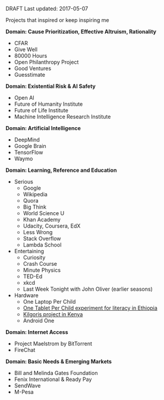 DRAFT
Last updated: 2017-05-07

Projects that inspired or keep inspiring me

**Domain: Cause Prioritization, Effective Altruism, Rationality**
  * CFAR
  * Give Well
  * 80000 Hours
  * Open Philanthropy Project
  * Good Ventures
  * Guesstimate
  
**Domain: Existential Risk & AI Safety**
  * Open AI
  * Future of Humanity Institute 
  * Future of Life Institute 
  * Machine Intelligence Research Institute

**Domain: Artificial Intelligence**
  * DeepMind
  * Google Brain
  * TensorFlow
  * Waymo

**Domain: Learning, Reference and Education**
  * Serious
    * Google
    * Wikipedia
    * Quora
    * Big Think
    * World Science U
    * Khan Academy
    * Udacity, Coursera, EdX
    * Less Wrong
    * Stack Overflow
    * Lambda School
  * Entertaining
    * Curiosity
    * Crash Course
    * Minute Physics
    * TED-Ed
    * xkcd
    * Last Week Tonight with John Oliver (earlier seasons)
  * Hardware
    * One Laptop Per Child
    * [One Tablet Per Child experiment for literacy in Ethiopia](https://www.technologyreview.com/s/506466/given-tablets-but-no-teachers-ethiopian-children-teach-themselves/)
    * [Kilgoris project in Kenya](http://www.thekilgorisproject.com/)
    * Android One
    
**Domain: Internet Access**
  * Project Maelstrom by BitTorrent
  * FireChat

**Domain: Basic Needs & Emerging Markets**
  * Bill and Melinda Gates Foundation
  * Fenix International & Ready Pay
  * SendWave
  * M-Pesa
